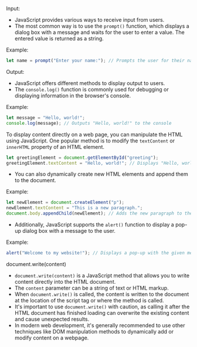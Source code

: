 Input:

- JavaScript provides various ways to receive input from users.
- The most common way is to use the `prompt()` function, which displays a dialog box with a message and waits for the user to enter a value. The entered value is returned as a string.

Example:

```javascript
let name = prompt("Enter your name:"); // Prompts the user for their name
```

Output:

- JavaScript offers different methods to display output to users.
- The `console.log()` function is commonly used for debugging or displaying information in the browser's console.

Example:

```javascript
let message = "Hello, world!";
console.log(message); // Outputs "Hello, world!" to the console
```
To display content directly on a web page, you can manipulate the HTML using JavaScript. One popular method is to modify the `textContent` or `innerHTML` property of an HTML element.

```javascript
let greetingElement = document.getElementById("greeting");
greetingElement.textContent = "Hello, world!"; // Displays "Hello, world!" on the webpage
```

- You can also dynamically create new HTML elements and append them to the document.

Example:

```javascript
let newElement = document.createElement("p");
newElement.textContent = "This is a new paragraph.";
document.body.appendChild(newElement); // Adds the new paragraph to the document body
```

- Additionally, JavaScript supports the `alert()` function to display a pop-up dialog box with a message to the user.

Example:
```javascript
alert("Welcome to my website!"); // Displays a pop-up with the given message
```


document.write(content)

- `document.write(content)` is a JavaScript method that allows you to write content directly into the HTML document.
- The `content` parameter can be a string of text or HTML markup.
- When `document.write()` is called, the content is written to the document at the location of the script tag or where the method is called.
- It's important to use `document.write()` with caution, as calling it after the HTML document has finished loading can overwrite the existing content and cause unexpected results.
- In modern web development, it's generally recommended to use other techniques like DOM manipulation methods to dynamically add or modify content on a webpage.